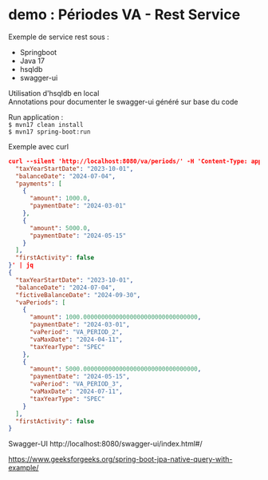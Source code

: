 # demo : Périodes VA - Rest Service

Exemple de service rest sous :  
- Springboot
- Java 17
- hsqldb
- swagger-ui

Utilisation d'hsqldb en local  
Annotations pour documenter le swagger-ui généré sur base du code

Run application :   
`$ mvn17 clean install`  
`$ mvn17 spring-boot:run`  

Exemple avec curl  
```json
curl --silent 'http://localhost:8080/va/periods/' -H 'Content-Type: application/json' -d '{
  "taxYearStartDate": "2023-10-01",
  "balanceDate": "2024-07-04",
  "payments": [
    {
      "amount": 1000.0,
      "paymentDate": "2024-03-01"
    },
    {
      "amount": 5000.0,
      "paymentDate": "2024-05-15"
    }
  ],
  "firstActivity": false
}' | jq
{
  "taxYearStartDate": "2023-10-01",
  "balanceDate": "2024-07-04",
  "fictiveBalanceDate": "2024-09-30",
  "vaPeriods": [
    {
      "amount": 1000.00000000000000000000000000000000,
      "paymentDate": "2024-03-01",
      "vaPeriod": "VA_PERIOD_2",
      "vaMaxDate": "2024-04-11",
      "taxYearType": "SPEC"
    },
    {
      "amount": 5000.00000000000000000000000000000000,
      "paymentDate": "2024-05-15",
      "vaPeriod": "VA_PERIOD_3",
      "vaMaxDate": "2024-07-11",
      "taxYearType": "SPEC"
    }
  ],
  "firstActivity": false
}

```

Swagger-UI
http://localhost:8080/swagger-ui/index.html#/


https://www.geeksforgeeks.org/spring-boot-jpa-native-query-with-example/
